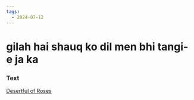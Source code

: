 ```yaml
---
tags:
  - 2024-07-12
---
```

# gilah hai shauq ko dil men bhi tangi-e ja ka

### Text
[Desertful of Roses](https://franpritchett.com/00ghalib/027/index_027.html)

